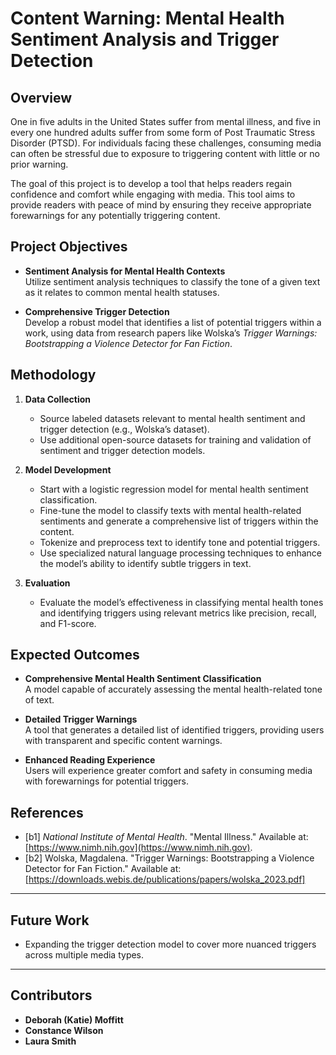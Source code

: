 # Content Warning: Mental Health Sentiment Analysis and Trigger Detection

## Overview

One in five adults in the United States suffer from mental illness, and five in every one hundred adults suffer from some form of Post Traumatic Stress Disorder (PTSD). For individuals facing these challenges, consuming media can often be stressful due to exposure to triggering content with little or no prior warning. 

The goal of this project is to develop a tool that helps readers regain confidence and comfort while engaging with media. This tool aims to provide readers with peace of mind by ensuring they receive appropriate forewarnings for any potentially triggering content.

## Project Objectives

- **Sentiment Analysis for Mental Health Contexts**  
  Utilize sentiment analysis techniques to classify the tone of a given text as it relates to common mental health statuses.

- **Comprehensive Trigger Detection**  
  Develop a robust model that identifies a list of potential triggers within a work, using data from research papers like Wolska’s *Trigger Warnings: Bootstrapping a Violence Detector for Fan Fiction*.

## Methodology

1. **Data Collection**
   - Source labeled datasets relevant to mental health sentiment and trigger detection (e.g., Wolska’s dataset).
   - Use additional open-source datasets for training and validation of sentiment and trigger detection models.

2. **Model Development**
   - Start with a logistic regression model for mental health sentiment classification.
   - Fine-tune the model to classify texts with mental health-related sentiments and generate a comprehensive list of triggers within the content.
   - Tokenize and preprocess text to identify tone and potential triggers.
   - Use specialized natural language processing techniques to enhance the model’s ability to identify subtle triggers in text.

3. **Evaluation**
   - Evaluate the model’s effectiveness in classifying mental health tones and identifying triggers using relevant metrics like precision, recall, and F1-score.

## Expected Outcomes

- **Comprehensive Mental Health Sentiment Classification**  
  A model capable of accurately assessing the mental health-related tone of text.

- **Detailed Trigger Warnings**  
  A tool that generates a detailed list of identified triggers, providing users with transparent and specific content warnings.

- **Enhanced Reading Experience**  
  Users will experience greater comfort and safety in consuming media with forewarnings for potential triggers.

## References

- \[b1\] *National Institute of Mental Health*. "Mental Illness." Available at: [https://www.nimh.nih.gov](https://www.nimh.nih.gov).
- \[b2\] Wolska, Magdalena. "Trigger Warnings: Bootstrapping a Violence Detector for Fan Fiction." Available at: [https://downloads.webis.de/publications/papers/wolska_2023.pdf] 

---

## Future Work

- Expanding the trigger detection model to cover more nuanced triggers across multiple media types.

---

## Contributors

- **Deborah (Katie) Moffitt**
- **Constance Wilson**
- **Laura Smith** 
